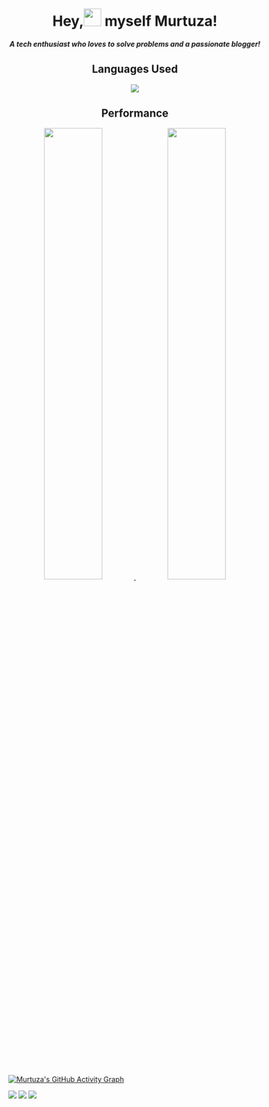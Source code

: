 <h1 align="center">Hey,<img src="https://github.com/TheDudeThatCode/TheDudeThatCode/blob/master/Assets/Hi.gif" width="35px">&nbsp;myself Murtuza!</h1>
<h4 align='center'><i>A tech enthusiast who loves to solve problems and a passionate blogger!</i></h4>


<h2 align='center'>Languages Used</h2>

<p align='center'><a href="https://github.com/murtuzaalisurti">
  <img src="https://github-readme-stats.vercel.app/api/top-langs/?username=murtuzaalisurti&theme=dark&layout=compact&langs_count=6" />
</a></p>

<h2 align='center'>Performance</h2>

<p align='center'><a href="https://github.com/murtuzaalisurti">
  <img width="48%" src="https://github-readme-stats.vercel.app/api?username=murtuzaalisurti&theme=dark&show_icons=true" />
  <img width="48%" src="https://github-readme-streak-stats.herokuapp.com?user=murtuzaalisurti&theme=black-ice" />
</a></p>

[![Murtuza's GitHub Activity Graph](https://activity-graph.herokuapp.com/graph?username=murtuzaalisurti&theme=react-dark)](https://github.com/murtuzaalisurti)

[<img src="https://img.shields.io/static/v1?label=&message=Portfolio&color=red&logo=web">](https://murtuzaalisurti.github.io)
[<img src="https://img.shields.io/static/v1?label=&message=Twitter&color=ffffff&logo=twitter">](https://twitter.com/murtuza_surti)
[<img src="https://img.shields.io/static/v1?label=&message=Codepen&color=blueviolet&logo=codepen">](https://codepen.io/seekertruth)

